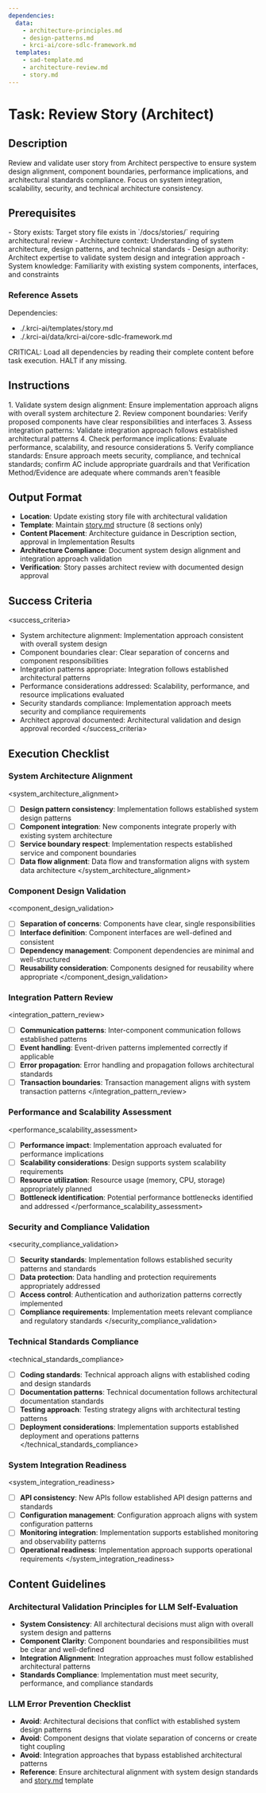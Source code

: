 ```yaml
---
dependencies:
  data:
    - architecture-principles.md
    - design-patterns.md
    - krci-ai/core-sdlc-framework.md
  templates:
    - sad-template.md
    - architecture-review.md
    - story.md
---
```


# Task: Review Story (Architect)

## Description

Review and validate user story from Architect perspective to ensure system design alignment, component boundaries, performance implications, and architectural standards compliance. Focus on system integration, scalability, security, and technical architecture consistency.

## Prerequisites

<prerequisites>
- Story exists: Target story file exists in `/docs/stories/` requiring architectural review
- Architecture context: Understanding of system architecture, design patterns, and technical standards
- Design authority: Architect expertise to validate system design and integration approach
- System knowledge: Familiarity with existing system components, interfaces, and constraints
</prerequisites>

### Reference Assets

Dependencies:

- ./.krci-ai/templates/story.md
- ./.krci-ai/data/krci-ai/core-sdlc-framework.md

CRITICAL: Load all dependencies by reading their complete content before task execution. HALT if any missing.

## Instructions

<instructions>
1. Validate system design alignment: Ensure implementation approach aligns with overall system architecture
2. Review component boundaries: Verify proposed components have clear responsibilities and interfaces
3. Assess integration patterns: Validate integration approach follows established architectural patterns
4. Check performance implications: Evaluate performance, scalability, and resource considerations
5. Verify compliance standards: Ensure approach meets security, compliance, and technical standards; confirm AC include appropriate guardrails and that Verification Method/Evidence are adequate where commands aren't feasible
</instructions>

## Output Format

- **Location**: Update existing story file with architectural validation
- **Template**: Maintain [story.md](./.krci-ai/templates/story.md) structure (8 sections only)
- **Content Placement**: Architecture guidance in Description section, approval in Implementation Results
- **Architecture Compliance**: Document system design alignment and integration approach validation
- **Verification**: Story passes architect review with documented design approval

## Success Criteria

<success_criteria>
- System architecture alignment: Implementation approach consistent with overall system design
- Component boundaries clear: Clear separation of concerns and component responsibilities
- Integration patterns appropriate: Integration follows established architectural patterns
- Performance considerations addressed: Scalability, performance, and resource implications evaluated
- Security standards compliance: Implementation approach meets security and compliance requirements
- Architect approval documented: Architectural validation and design approval recorded
</success_criteria>

## Execution Checklist

### System Architecture Alignment

<system_architecture_alignment>
- [ ] **Design pattern consistency**: Implementation follows established system design patterns
- [ ] **Component integration**: New components integrate properly with existing system architecture
- [ ] **Service boundary respect**: Implementation respects established service and component boundaries
- [ ] **Data flow alignment**: Data flow and transformation aligns with system data architecture
</system_architecture_alignment>

### Component Design Validation

<component_design_validation>
- [ ] **Separation of concerns**: Components have clear, single responsibilities
- [ ] **Interface definition**: Component interfaces are well-defined and consistent
- [ ] **Dependency management**: Component dependencies are minimal and well-structured
- [ ] **Reusability consideration**: Components designed for reusability where appropriate
</component_design_validation>

### Integration Pattern Review

<integration_pattern_review>
- [ ] **Communication patterns**: Inter-component communication follows established patterns
- [ ] **Event handling**: Event-driven patterns implemented correctly if applicable
- [ ] **Error propagation**: Error handling and propagation follows architectural standards
- [ ] **Transaction boundaries**: Transaction management aligns with system transaction patterns
</integration_pattern_review>

### Performance and Scalability Assessment

<performance_scalability_assessment>
- [ ] **Performance impact**: Implementation approach evaluated for performance implications
- [ ] **Scalability considerations**: Design supports system scalability requirements
- [ ] **Resource utilization**: Resource usage (memory, CPU, storage) appropriately planned
- [ ] **Bottleneck identification**: Potential performance bottlenecks identified and addressed
</performance_scalability_assessment>

### Security and Compliance Validation

<security_compliance_validation>
- [ ] **Security standards**: Implementation follows established security patterns and standards
- [ ] **Data protection**: Data handling and protection requirements appropriately addressed
- [ ] **Access control**: Authentication and authorization patterns correctly implemented
- [ ] **Compliance requirements**: Implementation meets relevant compliance and regulatory standards
</security_compliance_validation>

### Technical Standards Compliance

<technical_standards_compliance>
- [ ] **Coding standards**: Technical approach aligns with established coding and design standards
- [ ] **Documentation patterns**: Technical documentation follows architectural documentation standards
- [ ] **Testing approach**: Testing strategy aligns with architectural testing patterns
- [ ] **Deployment considerations**: Implementation supports established deployment and operations patterns
</technical_standards_compliance>

### System Integration Readiness

<system_integration_readiness>
- [ ] **API consistency**: New APIs follow established API design patterns and standards
- [ ] **Configuration management**: Configuration approach aligns with system configuration patterns
- [ ] **Monitoring integration**: Implementation supports established monitoring and observability patterns
- [ ] **Operational readiness**: Implementation approach supports operational requirements
</system_integration_readiness>

## Content Guidelines

### Architectural Validation Principles for LLM Self-Evaluation

- **System Consistency**: All architectural decisions must align with overall system design and patterns
- **Component Clarity**: Component boundaries and responsibilities must be clear and well-defined
- **Integration Alignment**: Integration approaches must follow established architectural patterns
- **Standards Compliance**: Implementation must meet security, performance, and compliance standards

### LLM Error Prevention Checklist

- **Avoid**: Architectural decisions that conflict with established system design patterns
- **Avoid**: Component designs that violate separation of concerns or create tight coupling
- **Avoid**: Integration approaches that bypass established architectural patterns
- **Reference**: Ensure architectural alignment with system design standards and [story.md](./.krci-ai/templates/story.md) template
